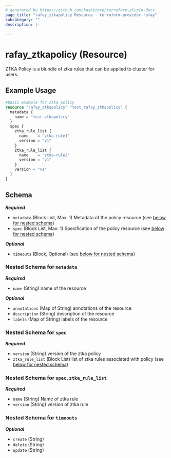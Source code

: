 ```yaml
---
# generated by https://github.com/hashicorp/terraform-plugin-docs
page_title: "rafay_ztkapolicy Resource - terraform-provider-rafay"
subcategory: ""
description: |-
  
---
```


# rafay_ztkapolicy (Resource)

ZTKA Policy is a blundle of ztka rules that can be applied to cluster for users.

## Example Usage

```terraform
#Basic example for ztka policy
resource "rafay_ztkapolicy" "test_rafay_ztkapolicy" {
  metadata {
    name = "test-ztkapolicy"
  }
  spec {
    ztka_rule_list {
      name    = "ztka-rule1"
      version = "v1"
    }
    ztka_rule_list {
      name    = "ztka-rule2"
      version = "v1"
    }
    version = "v1"
  }
}
```


<!-- schema generated by tfplugindocs -->
## Schema

***Required***

- `metadata` (Block List, Max: 1) Metadata of the policy resource (see [below for nested schema](#nestedblock--metadata))
- `spec` (Block List, Max: 1) Specification of the policy resource (see [below for nested schema](#nestedblock--spec))

***Optional***

- `timeouts` (Block, Optional) (see [below for nested schema](#nestedblock--timeouts))


<a id="nestedblock--metadata"></a>
### Nested Schema for `metadata`

***Required***

- `name` (String) name of the resource

***Optional***

- `annotations` (Map of String) annotations of the resource
- `description` (String) description of the resource
- `labels` (Map of String) labels of the resource

<a id="nestedblock--spec"></a>
### Nested Schema for `spec`

***Required***

- `version` (String) version of the ztka policy
- `ztka_rule_list` (Block List) list of ztka rules associated with policy (see [below for nested schema](#nestedblock--spec--ztka_rule_list))

<a id="nestedblock--spec--ztka_rule_list"></a>
### Nested Schema for `spec.ztka_rule_list`

***Required***

- `name` (String) Name of ztka rule
- `version` (String) version of ztka rule



<a id="nestedblock--timeouts"></a>
### Nested Schema for `timeouts`

***Optional***

- `create` (String)
- `delete` (String)
- `update` (String)


